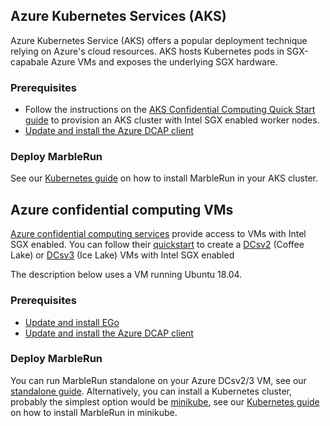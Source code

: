 ## Azure Kubernetes Services (AKS)

Azure Kubernetes Service (AKS) offers a popular deployment technique relying on
Azure's cloud resources. AKS hosts Kubernetes pods in SGX-capabale Azure VMs and exposes the underlying SGX hardware.

### Prerequisites

* Follow the instructions on the [AKS Confidential Computing Quick Start guide](https://docs.microsoft.com/en-us/azure/confidential-computing/confidential-enclave-nodes-aks-get-started) to provision an AKS cluster with Intel SGX enabled worker nodes.
* [Update and install the Azure DCAP client](https://learn.microsoft.com/en-us/azure/confidential-computing/quick-create-portal#install-azure-dcap-client)


### Deploy MarbleRun

See our [Kubernetes guide](../kubernetes.md) on how to install MarbleRun in your AKS cluster.

## Azure confidential computing VMs

[Azure confidential computing services](https://learn.microsoft.com/en-us/azure/confidential-computing/virtual-machine-solutions-sgx) provide access to VMs with Intel SGX enabled.
You can follow their [quickstart](https://learn.microsoft.com/en-us/azure/confidential-computing/quick-create-portal) to create a [DCsv2](https://docs.microsoft.com/en-us/azure/virtual-machines/dcv2-series) (Coffee Lake) or [DCsv3](https://learn.microsoft.com/en-us/azure/virtual-machines/dcv3-series) (Ice Lake) VMs with Intel SGX enabled

The description below uses a VM running Ubuntu 18.04.

### Prerequisites

* [Update and install EGo](https://github.com/edgelesssys/ego#install)
* [Update and install the Azure DCAP client](https://learn.microsoft.com/en-us/azure/confidential-computing/quick-create-portal#install-azure-dcap-client)

### Deploy MarbleRun

You can run MarbleRun standalone on your Azure DCsv2/3 VM, see our [standalone guide](../standalone.md).
Alternatively, you can install a Kubernetes cluster, probably the simplest option would be [minikube](https://minikube.sigs.k8s.io/docs/start/), see our [Kubernetes guide](../kubernetes.md) on how to install MarbleRun in minikube.
